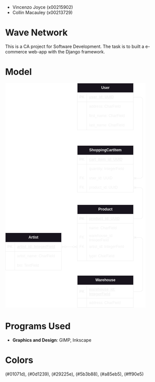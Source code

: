  - Vincenzo Joyce (x00215902)
 - Collin Macauley (x00213729)
# Wave Network
This is a CA project for Software Development. The task is to built a e-commerce web-app with the Django framework.

# Model
![Model](docs/models.png)

# Programs Used
- **Graphics and Design**: GIMP, Inkscape

# Colors
(#01071d), (#0d1239), (#29225e), (#5b3b88), (#a85eb5), (#ff90e5)
